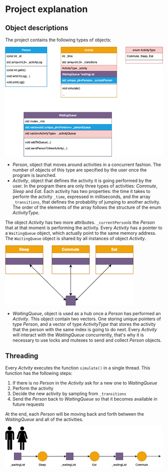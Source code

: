 # Project explanation

## Object descriptions

The project contains the following types of objects:

![Types of objects](img/classes.png)

* *Person*, object that moves around activities in a concurrent fashion. The number of objects of this type are specified by the user once the program is launched.
* *Activity*, object that defines the activity it is going performed by the user. In the program there are only three types of activities: *Commute*, *Sleep* and *Eat*. Each activity has two properties: the time it takes to perform the actvity `_time`, expressed in milliseconds, and the array `_transitions`, that defines the probability of jumping to another activity. The order of the elements of the array follows the structure of the enum *ActivityType*.

The object *Activity* has two more attributes. `_currentPerson`is the *Person* that at that moment is performing the activity. Every *Activity* has a pointer to a `WaitingQueue` object, which actually point to the same memory address. The `WaitingQueue` object is shared by all instances of object *Activity*.

![Relation of WaitingQueue](img/CommunicationWaitingQueue.png)

* *WaitingQueue*, object is used as a hub once a *Person* has performed an *Activity*. This object contain two vectors. One storing unique pointers of type *Person*, and a vector of type *ActivityType* that stores the activity that the person with the same index is going to do next.
Every *Activity* will interact with the *WaitingQueue* concurrently, that's why it is necessary to use locks and mutexes to send and collect *Person* objects.

## Threading

Every *Actvity* executes the function `simulate()` in a single thread. This function has the following steps:

1. If there is no *Person* in the *Activity* ask for a new one to *WaitingQueue*
2. Perform the activity
3. Decide the new activity by sampling from `_transitions` 
4. Send the *Person* back to *WaitingQueue* so that it becomes available in future requests

At the end, each *Person* will be moving back and forth between the *WaitingQueue* and all of the activities.

![Person moving between activities](img/PersonMoving.png)